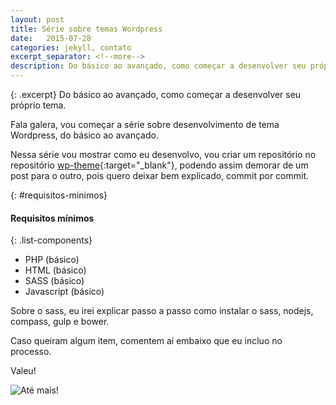 ```yaml
---
layout: post
title: Série sobre temas Wordpress
date:   2015-07-28
categories: jekyll, contato
excerpt_separator: <!--more-->
description: Do básico ao avançado, como começar a desenvolver seu próprio tema.
---
```


{: .excerpt}
Do básico ao avançado, como começar a desenvolver seu próprio tema.

<!--more-->

Fala galera, vou começar a série sobre desenvolvimento de tema Wordpress, do básico ao avançado.

Nessa série vou mostrar como eu desenvolvo, vou criar um repositório no repositório [wp-theme](https://github.com/raank/wp-theme){:target="_blank"}, podendo assim demorar de um post para o outro, pois quero deixar bem explicado, commit por commit.

{: #requisitos-minimos}
#### Requisitos mínimos

{: .list-components}
 - PHP (básico)
 - HTML (básico)
 - SASS (básico)
 - Javascript (básico)

Sobre o sass, eu irei explicar passo a passo como instalar o sass, nodejs, compass, gulp e bower.

Caso queiram algum item, comentem aí embaixo que eu incluo no processo.

Valeu!


<img class="lazyload" data-src="http://i.imgur.com/d6z7vfv.gif" alt="Até mais!">